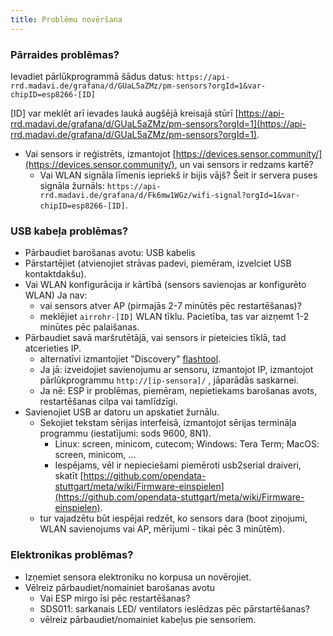 ```yaml
---
title: Problēmu novēršana
---
```


### Pārraides problēmas?
Ievadiet pārlūkprogrammā šādus datus:
`https://api-rrd.madavi.de/grafana/d/GUaL5aZMz/pm-sensors?orgId=1&var-chipID=esp8266-[ID]`

[ID] var meklēt arī ievades laukā augšējā kreisajā stūrī [https://api-rrd.madavi.de/grafana/d/GUaL5aZMz/pm-sensors?orgId=1](https://api-rrd.madavi.de/grafana/d/GUaL5aZMz/pm-sensors?orgId=1).

* Vai sensors ir reģistrēts, izmantojot [https://devices.sensor.community/](https://devices.sensor.community/), un vai sensors ir redzams kartē?
    * Vai WLAN signāla līmenis iepriekš ir bijis vājš?
      Šeit ir servera puses signāla žurnāls: `https://api-rrd.madavi.de/grafana/d/Fk6mw1WGz/wifi-signal?orgId=1&var-chipID=esp8266-[ID]`.

### USB kabeļa problēmas?
* Pārbaudiet barošanas avotu: USB kabelis
* Pārstartējiet (atvienojiet strāvas padevi, piemēram, izvelciet USB kontaktdakšu).
* Vai WLAN konfigurācija ir kārtībā (sensors savienojas ar konfigurēto WLAN) Ja nav:
    * vai sensors atver AP (pirmajās 2-7 minūtēs pēc restartēšanas)?
    * meklējiet `airrohr-[ID]` WLAN tīklu. Pacietība, tas var aizņemt 1-2 minūtes pēc palaišanas.
* Pārbaudiet savā maršrutētājā, vai sensors ir pieteicies tīklā, tad atcerieties IP.
    * alternatīvi izmantojiet "Discovery" [flashtool](https://github.com/opendata-stuttgart/airrohr-firmware-flasher//).
    * Ja jā: izveidojiet savienojumu ar sensoru, izmantojot IP, izmantojot pārlūkprogrammu `http://[ip-sensora]/` , jāparādās saskarnei.
    * Ja nē: ESP ir problēmas, piemēram, nepietiekams barošanas avots, restartēšanas cilpa vai tamlīdzīgi.
* Savienojiet USB ar datoru un apskatiet žurnālu.
    * Sekojiet tekstam sērijas interfeisā, izmantojot sērijas termināļa programmu (iestatījumi: sods 9600, 8N1).
        * Linux: screen, minicom, cutecom; Windows: Tera Term; MacOS: screen, minicom, ...
        * Iespējams, vēl ir nepieciešami piemēroti usb2serial draiveri, skatīt [https://github.com/opendata-stuttgart/meta/wiki/Firmware-einspielen](https://github.com/opendata-stuttgart/meta/wiki/Firmware-einspielen).
    * tur vajadzētu būt iespējai redzēt, ko sensors dara (boot ziņojumi, WLAN savienojums vai AP, mērījumi - tikai pēc 3 minūtēm).

### Elektronikas problēmas?
* Izņemiet sensora elektroniku no korpusa un novērojiet.
* Vēlreiz pārbaudiet/nomainiet barošanas avotu
    * Vai ESP mirgo īsi pēc restartēšanas?
    * SDS011: sarkanais LED/ ventilators ieslēdzas pēc pārstartēšanas?
    * vēlreiz pārbaudiet/nomainiet kabeļus pie sensoriem.

